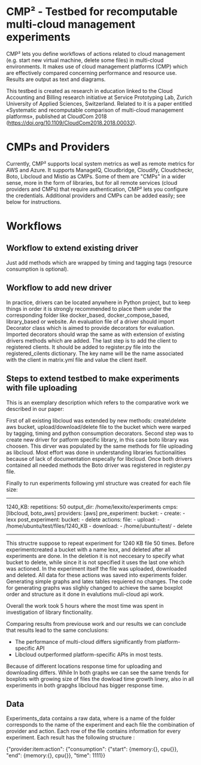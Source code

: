 # CMP² - Testbed for recomputable multi-cloud management experiments

CMP² lets you define workflows of actions related to cloud management (e.g. start new virtual machine, delete some files) in multi-cloud environments. It makes use of cloud management platforms (CMP) which are effectively compared concerning performance and resource use. Results are output as text and diagrams.

This testbed is created as research in education linked to the Cloud Accounting and Billing research initiative at Service Prototyping Lab, Zurich University of Applied Sciences, Switzerland. Related to it is a paper entitled «Systematic and recomputable comparison of multi-cloud management platforms», published at CloudCom 2018 (https://doi.org/10.1109/CloudCom2018.2018.00032).

# CMPs and Providers

Currently, CMP² supports local system metrics as well as remote metrics for AWS and Azure. It supports ManageIQ, Cloudbridge, Cloudify, Cloudcheckr, Boto, Libcloud and Mistio as CMPs. Some of them are "CMPs" in a wider sense, more in the form of libraries, but for all remote services (cloud providers and CMPs) that require authentication, CMP² lets you configure the credentials. Additional providers and CMPs can be added easily; see below for instructions.

# Workflows

## Workflow to extend existing driver

Just add methods which are wrapped by timing and tagging tags (resource consumption is optional).

## Workflow to add new driver

In practice, drivers can be located anywhere in Python project, but to keep things in order it is strongly recommended to place them under the corresponding folder like docker_based, docker_compose_based, library_based or website. An evaluation file of a driver should import Decorator class which is aimed to provide decorators for evaluation. Imported decorators should wrap the same as with extension of existing drivers methods which are added. The last step is to add the client to registered clients. It should be added to register.py file into the registered_cilents dictionary. The key name will be the name associated with the client in matrix.yml file and value the client itself.

## Steps to extend testbed to make experiments with file uploading

This is an exemplary description which refers to the comparative work we described in our paper:

First of all existing libcloud was extended by new methods: create\delete aws bucket, upload/download/delete file to the bucket which were warped by tagging, timing and python consumption decorators.
Second step was to create new driver for patform specific library, in this case boto library was choosen. This dirver was populated by the same methods for file uploading as libcloud. Most effort was done in understanding libraries fuctionalities because of lack of documentation especally for libcloud.
Once both drivers contained all needed methods the Boto driver was registered in register.py file.

Finally to run experiments following yml structure was created for each file size:

---
1240_KB:
  repetitions: 50
    output_dir: /home/lexxito/experiments
      cmps: [libcloud, boto_aws]
        providers: [aws]
          pre_experiment:
            bucket:
              - create:
                  - lexx
          post_experiment:
            bucket:
              - delete
          actions:
            file:
              - upload:
                  - /home/ubuntu/test/files/1240_KB
              - download:
                  - /home/ubuntu/test/
              - delete

---

This structre suppose to repeat experiment for 1240 KB file 50 times. Before experimentcreated a bucket with a name lexx, and deleted after all experiments are done. In the deletion it is not neccesary to specify what bucket to delete, while since it is not specified it uses the last one which was actioned. In the experiment itself the file was uploaded, downloaded and deleted. All data for these actions was saved into experiments folder.
Generating simple graphs and latex tables requiered no changes. The code for generating graphs was slighly changed to achieve the same boxplot order and structure as it done in evalutions muli-cloud api work.

Overall the work took 5 hours where the most time was spent in investigation of library finctionality.

Comparing results from previouse work and our results we can conclude that results lead to the same conclusions:

- The performance of multi-cloud differs significantly from platform-specific API
- Libcloud outperformed platform-specific APIs in most tests.

Because of different locations response time for uploading and downloading differs. While In both graphs we can see the same trends for boxplots with growing size of files the dowload time growth linery, also in all experiments in both grapghs  libcloud has bigger response time.

## Data

Experiments_data contains a raw data, where is a name of the folder corresponds to the name of the experiment and each file the combination of provider and action. Each row of the file contains information for every experiment. Each result has the following structure :

{"provider:item:action": {"consumption": {"start": {memory:{}, cpu{}}, "end": {memory:{}, cpu{}}, "time": 1111}}

